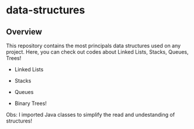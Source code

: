 # data-structures

## Overview

This repository contains the most principals data structures used on any project. Here, you can check out codes about Linked Lists, Stacks, Queues, Trees!


- Linked Lists

- Stacks

- Queues

- Binary Trees!

Obs: I imported Java classes to simplify the read and undestanding of structures!
